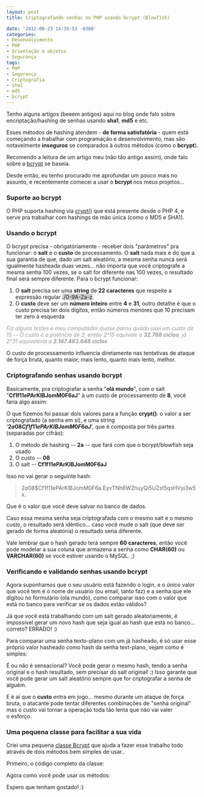 ```yaml
---
layout: post
title: Criptografando senhas no PHP usando bcrypt (Blowfish)

date: '2012-08-23 14:39:53 -0300'
categories:
- Desenvolvimento
- PHP
- Orientação a objetos
- Segurança
tags:
- PHP
- Segurança
- Criptografia
- sha1
- md5
- bcrypt
---
```

Tenho alguns artigos (beeem antigos) aqui no blog onde falo sobre encriptação/hashing de senhas usando <strong>sha1</strong>, <strong>md5</strong> e etc.

Esses métodos de hashing atendem - <strong>de forma satisfatória</strong> - quem está começando a trabalhar com programação e desenvolvimento, mas são notavelmente <strong>inseguros</strong> se comparados à outros métodos (como o <strong>bcrypt</strong>).

Recomendo a leitura de um artigo meu (não tão antigo assim), onde falo sobre a [bcrypt](http://en.wikipedia.org/wiki/Bcrypt) se baseia.

Desde então, eu tenho procurado me aprofundar um pouco mais no assunto, e recentemente comecei a usar o <strong>bcrypt </strong>nos meus projetos...

### Suporte ao bcrypt
O PHP suporta hashing via [crypt()](http://php.net/manual/function.crypt.php) que está presente desde o PHP 4, e serve pra trabalhar com hashings de mão única (como o MD5 e SHA1).

### Usando o bcrypt
O bcrypt precisa - obrigatóriamente - receber dois "parâmetros" pra funcionar: o <strong>salt</strong> e o <strong>custo</strong> de processamento. O <strong>salt </strong>nada mais é do que a sua garantia de que, dado um salt aleatório, a mesma senha nunca será igualmente hasheada duas vezes... não importa que você criptografe a mesma senha 100 vezes, se o salt for diferente nas 100 vezes, o resultado final será sempre diferente. Para o bcrypt funcionar:

<ol>
<li>O <strong>salt</strong> precisa ser uma <strong>string</strong> de <strong>22 caracteres</strong> que respeite a expressão regular <span style="background: #CECECE;">./0-9A-Za-z</span>.</li>
<li>O <strong>custo</strong> deve ser um <strong>número inteiro</strong> entre <strong>4</strong> e <strong>31</strong>, outro detalhe é que o custo precisa ter dois dígitos, então números menores que 10 precisam ter zero à esquerda</li>
</ol>
<span style="color: #999999;"><em>Fiz alguns testes e meu computador quase parou quado usei um custo de 15 -- O custo é a potência de 2, então 2^15 equivale a <strong>32.768 ciclos</strong>, já 2^31 equivaleria a <strong>2.147.483.648 ciclos</strong></em></span>

O custo de processamento influencia diretamente nas tentativas de ataque de força bruta, quanto maior, mais lento, quanto mais lento, melhor.

### Criptografando senhas usando bcrypt
Basicamente, pra criptografar a senha "<strong>olá mundo</strong>", com o salt "<strong>Cf1f11ePArKlBJomM0F6aJ</strong>" à um custo de processamento de <strong>8</strong>, você faria algo assim:

<div data-gist-id="3438858" data-gist-show-loading="false"></div>

O que fizemos foi passar dois valores para a função <strong>crypt()</strong>: o valor a ser criptografado (a senha em si), e uma string '<strong>$2a$08$Cf1f11ePArKlBJomM0F6aJ$</strong>', que é composta por três partes (separadas por cifrão):

<ol>
<li>O método de hashing -- <strong>2a</strong> -- que fará com que o bcrypt/blowfish seja usado</li>
<li>O custo -- <strong>08</strong></li>
<li>O salt -- <strong>Cf1f11ePArKlBJomM0F6aJ</strong></li>
</ol>
Isso no vai gerar o seguinte hash:


> $2a$08$Cf1f11ePArKlBJomM0F6a.EyvTNh6W2huyQi5UZst5qsHVyi3w5x.

Que é o valor que você deve salvar no banco de dados.

Caso essa mesma senha seja criptografada com o mesmo salt e o mesmo custo, o resultado será idêntico... caso você mude o salt (que deve ser gerado de forma aleatória) o resultado seria diferente.

Vale lembrar que o hash gerado terá sempre <strong>60 caracteres</strong>, então você pode modelar a sua coluna que armazena a senha como <strong>CHAR(60)</strong> ou <strong>VARCHAR(60)</strong> se você estiver usando o MySQL. ;)

### Verificando e validando senhas usando bcrypt
Agora suponhamos que o seu usuário está fazendo o login, e o único valor que você tem é o nome de usuário (ou email, tanto faz) e a senha que ele digitou no formulário (ola mundo), como comparar isso com o valor que está no banco para verificar se os dados estão válidos?

Já que você está trabalhando com um salt gerado aleatoriamente, é impossível gerar um novo hash que seja igual ao hash que está no banco... correto? ERRADO! :)

Para comparar uma senha texto-plano com um já hasheado, é só usar esse próprio valor hasheado como hash da senha text-plano, vejam como é simples:

<div data-gist-id="3439074" data-gist-show-loading="false"></div>

É ou não é sensacional? Você pode gerar o mesmo hash, tendo a senha original e o hash resultado, sem precisar do salt original! :) Isso garante que você pode gerar um salt aleatório sempre que for criptografar a senha de alguém.

E é aí que o <strong>custo</strong> entra em jogo... mesmo durante um ataque de força bruta, o atacante pode tentar diferentes combinações de "senha original" mas o custo vai tornar a operação toda tão lenta que não vai valer o esforço.

### Uma pequena classe para facilitar a sua vida
Criei uma pequena [classe Bcrypt](https://gist.github.com/3438461) que ajuda a fazer esse trabalho todo através de dois métodos bem simples de usar..

Primeiro, o código completo da classe:

<div data-gist-id="3438461" data-gist-show-loading="false"></div>

Agora como você pode usar os métodos:

<div data-gist-id="3439186" data-gist-show-loading="false"></div>

Espero que tenham gostado! :)

